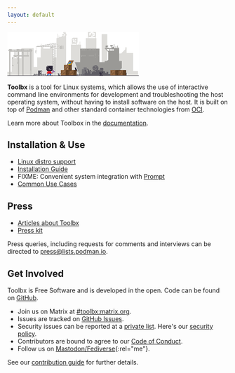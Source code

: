```yaml
---
layout: default
---
```


<picture class="full pixels">
    <source srcset="assets/toolbx-dark.gif" media="(prefers-color-scheme: dark)">
    <img src="assets/toolbx.gif">
</picture>

**Toolbx** is a tool for Linux systems, which allows the use of interactive command line environments for development and troubleshooting the host operating system, without having to install software on the host. It is built on top of [Podman](https://podman.io/) and other standard container technologies from [OCI](https://opencontainers.org/).

Learn more about Toolbox in the [documentation](https://github.com/containers/toolbox/blob/main/doc/toolbox.1.md).




## Installation & Use

* [Linux distro support](distros)
* [Installation Guide](install)
* FIXME: Convenient system integration with [Prompt](https://gitlab.gnome.org/chergert/prompt)
* [Common Use Cases](use)

## Press
* [Articles about Toolbx](articles)
* [Press kit](/assets/logo/toolbx-logo.zip)

Press queries, including requests for comments and interviews can be directed to [press@lists.podman.io](mailto:press@lists.podman.io).


## Get Involved
Toolbx is Free Software and is developed in the open. Code can be found on [GitHub](https://github.com/containers/toolbox).

  * Join us on Matrix at [#toolbx:matrix.org](https://matrix.to/#/#toolbx:matrix.org).
  * Issues are tracked on [GitHub Issues](https://github.com/containers/toolbox/issues).
  * Security issues can be reported at a [private list](mailto:security@lists.podman.io). Here's our [security policy](https://github.com/containers/common/blob/main/SECURITY.md).
  * Contributors are bound to agree to our [Code of Conduct](https://github.com/containers/common/blob/main/CODE-OF-CONDUCT.md).
  * Follow us on [Mastodon/Fediverse](https://floss.social/@containertoolbx){:rel="me"}.

See our [contribution guide](https://github.com/containers/toolbox/blob/main/CONTRIBUTING.md) for further details.
